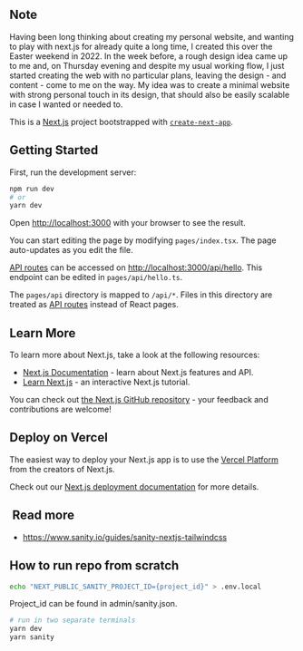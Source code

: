 ## Note

Having been long thinking about creating my personal website, and wanting to play with next.js for already quite a long time, I created this over the Easter weekend in 2022. In the week before, a rough design idea came up to me and, on Thursday evening and despite my usual working flow, I just started creating the web with no particular plans, leaving the design - and content - come to me on the way. My idea was to create a minimal website with strong personal touch in its design, that should also be easily scalable in case I wanted or needed to.

This is a [Next.js](https://nextjs.org/) project bootstrapped with [`create-next-app`](https://github.com/vercel/next.js/tree/canary/packages/create-next-app).

## Getting Started

First, run the development server:

```bash
npm run dev
# or
yarn dev
```

Open [http://localhost:3000](http://localhost:3000) with your browser to see the result.

You can start editing the page by modifying `pages/index.tsx`. The page auto-updates as you edit the file.

[API routes](https://nextjs.org/docs/api-routes/introduction) can be accessed on [http://localhost:3000/api/hello](http://localhost:3000/api/hello). This endpoint can be edited in `pages/api/hello.ts`.

The `pages/api` directory is mapped to `/api/*`. Files in this directory are treated as [API routes](https://nextjs.org/docs/api-routes/introduction) instead of React pages.

## Learn More

To learn more about Next.js, take a look at the following resources:

- [Next.js Documentation](https://nextjs.org/docs) - learn about Next.js features and API.
- [Learn Next.js](https://nextjs.org/learn) - an interactive Next.js tutorial.

You can check out [the Next.js GitHub repository](https://github.com/vercel/next.js/) - your feedback and contributions are welcome!

## Deploy on Vercel

The easiest way to deploy your Next.js app is to use the [Vercel Platform](https://vercel.com/new?utm_medium=default-template&filter=next.js&utm_source=create-next-app&utm_campaign=create-next-app-readme) from the creators of Next.js.

Check out our [Next.js deployment documentation](https://nextjs.org/docs/deployment) for more details.

##  Read more

- <https://www.sanity.io/guides/sanity-nextjs-tailwindcss>

## How to run repo from scratch

```sh
echo "NEXT_PUBLIC_SANITY_PROJECT_ID={project_id}" > .env.local
```

Project_id can be found in admin/sanity.json.

```sh
# run in two separate terminals
yarn dev
yarn sanity
```

